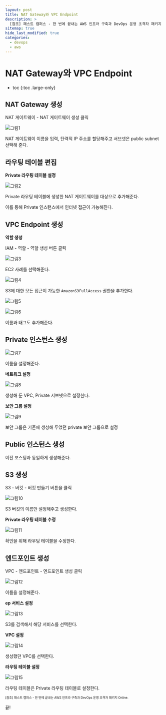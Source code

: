 ```yaml
---
layout: post
title: NAT Gateway와 VPC Endpoint
description: >
  [참조] 패스트 캠퍼스 - 한 번에 끝내는 AWS 인프라 구축과 DevOps 운영 초격차 패키지 Online.
sitemap: true
hide_last_modified: true
categories:
  - devops
  - aws
---
```


# NAT Gateway와 VPC Endpoint

* toc
{:toc .large-only}

## NAT Gateway 생성

NAT 게이트웨이 - NAT 게이트웨이 생성 클릭

![그림1](/assets/img/aws/nat_gateway_name.JPG)

NAT 게이트웨이 이름을 입력, 탄력적 IP 주소를 할당해주고 서브넷은 public subnet 선택해 준다.

## 라우팅 테이블 편집

**Private 라우팅 테이블 설정**

![그림2](/assets/img/aws/private_rtb_add_nat.jpg)

Private 라우팅 테이블에 생성한 NAT 게이트웨이를 대상으로 추가해준다.

이를 통해 Private 인스턴스에서 인터넷 접근이 가능해진다.


## VPC Endpoint 생성

**역할 생성**

IAM - 역할 - 역할 생성 버튼 클릭

![그림3](/assets/img/aws/vpc_ep_role.jpg)

EC2 사례를 선택해준다.

![그림4](/assets/img/aws/vpc_ep_policy.jpg)

S3에 대한 모든 접근이 가능한 `AmazonS3FullAccess` 권한을 추가한다.

![그림5](/assets/img/aws/vpc_ep_role_name.jpg)

![그림6](/assets/img/aws/vpc_ep_role_tag.jpg)

이름과 태그도 추가해준다.

## Private 인스턴스 생성

![그림7](/assets/img/aws/vpc_ep_ec2_name.jpg)

이름을 설정해준다.

**네트워크 설정**

![그림8](/assets/img/aws/vpc_ep_ec2_network.jpg)

생성해 둔 VPC, Private 서브넷으로 설정한다.

**보안 그룹 설정**

![그림9](/assets/img/aws/vpc_ep_ec2_sg.jpg)

보안 그룹은 기존에 생성해 두었던 private 보안 그룹으로 설정

## Public 인스턴스 생성

이전 포스팅과 동일하게 생성해준다.

## S3 생성

S3 - 버킷 - 버킷 만들기 버튼을 클릭

![그림10](/assets/img/aws/s3_bucket.jpg)

S3 버킷의 이름만 설정해주고 생성한다.

**Private 라우팅 테이블 수정**

![그림11](/assets/img/aws/private_rtb_edit.jpg)

확인을 위해 라우팅 테이블을 수정한다.

## 엔드포인트 생성

VPC - 엔드포인트 - 엔드포인트 생성 클릭

![그림12](/assets/img/aws/ep_name.jpg)

이름을 설정해준다.

**ep 서비스 설정**

![그림13](/assets/img/aws/s3_service.jpg)

S3를 검색해서 해당 서비스를 선택한다.

**VPC 설정**

![그림14](/assets/img/aws/ep_vpc_choice.jpg)

생성했던 VPC를 선택한다.

**라우팅 테이블 설정**

![그림15](/assets/img/aws/ep_rtb.jpg)

라우팅 테이블은 Private 라우팅 테이블로 설정한다.




<span style="font-size:70%">[참조] 패스트 캠퍼스 - 한 번에 끝내는 AWS 인프라 구축과 DevOps 운영 초격차 패키지 Online.

끝!
